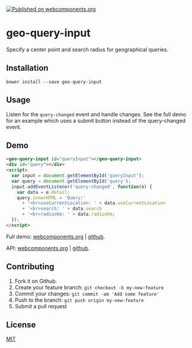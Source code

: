 [![Published on webcomponents.org](https://img.shields.io/badge/webcomponents.org-published-blue.svg)](https://www.webcomponents.org/element/jifalops/geo-query-input)

# geo-query-input
Specify a center point and search radius for geographical queries.

## Installation

```
bower install --save geo-query-input
```

## Usage
Listen for the `query-changed` event and handle changes. See the full demo
for an example which uses a submit button instead of the query-changed event.

## Demo
<!--
```
<custom-element-demo>
  <template>
    <script src="../webcomponentsjs/webcomponents-lite.js"></script>
    <link rel="import" href="geo-query-input.html">
    <next-code-block></next-code-block>
  </template>
</custom-element-demo>
```
-->

```html
<geo-query-input id="queryInput"></geo-query-input>
<div id="query"></div>
<script>
  var input = document.getElementById('queryInput');
  var query = document.getElementById('query');
  input.addEventListener('query-changed', function(e) {
    var data = e.detail;
    query.innerHTML = 'Query:'
      + '<br>useCurrentLocation: ' + data.useCurrentLocation
      + '<br>search: ' + data.search
      + '<br>radiusKm: ' + data.radiusKm;
  });
</script>
```

Full demo:
[webcomponents.org](https://www.webcomponents.org/element/jifalops/geo-query-input/demo/demo/index.html)
| [github](https://jifalops.github.io/geo-query-input/components/geo-query-input/demo/).

API: [webcomponents.org](https://www.webcomponents.org/element/jifalops/geo-query-input/geo-query-input)
| [github](https://jifalops.github.io/geo-query-input).


## Contributing

1. Fork it on Github.
2. Create your feature branch: `git checkout -b my-new-feature`
3. Commit your changes: `git commit -am 'Add some feature'`
4. Push to the branch: `git push origin my-new-feature`
5. Submit a pull request

## License

[MIT](https://opensource.org/licenses/MIT)
